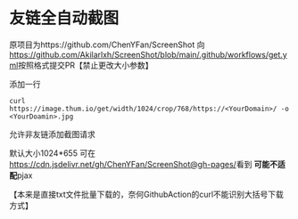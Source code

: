 # 友链全自动截图
原项目为https://github.com/ChenYFan/ScreenShot
向<https://github.com/Akilarlxh/ScreenShot/blob/main/.github/workflows/get.yml>按照格式提交PR【禁止更改大小参数】

添加一行
```
curl https://image.thum.io/get/width/1024/crop/768/https://<YourDomain>/ -o <YourDoamin>.jpg
```
允许非友链添加截图请求

默认大小1024\*655
可在<https://cdn.jsdelivr.net/gh/ChenYFan/ScreenShot@gh-pages/>看到
**可能不适配**pjax

【本来是直接txt文件批量下载的，奈何GithubAction的curl不能识别大括号下载方式】
